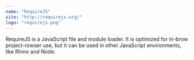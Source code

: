 ```yaml
---
name: "RequireJS"
site: "http://requirejs.org/"
logo: "requirejs.png"
---
```


RequireJS is a JavaScript file and module loader. It is optimized for in-brow project-rowser use, but it can be used in other JavaScript environments, like Rhino and Node.
